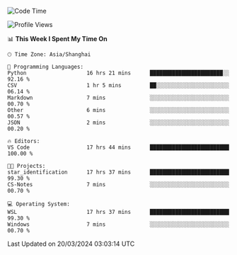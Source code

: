<!--START_SECTION:waka-->
![Code Time](http://img.shields.io/badge/Code%20Time-1%2C553%20hrs%2037%20mins-blue)

![Profile Views](http://img.shields.io/badge/Profile%20Views-0-blue)

📊 **This Week I Spent My Time On** 

```text
🕑︎ Time Zone: Asia/Shanghai

💬 Programming Languages: 
Python                   16 hrs 21 mins      ███████████████████████░░   92.16 % 
CSV                      1 hr 5 mins         ██░░░░░░░░░░░░░░░░░░░░░░░   06.14 % 
Markdown                 7 mins              ░░░░░░░░░░░░░░░░░░░░░░░░░   00.70 % 
Other                    6 mins              ░░░░░░░░░░░░░░░░░░░░░░░░░   00.57 % 
JSON                     2 mins              ░░░░░░░░░░░░░░░░░░░░░░░░░   00.20 % 

🔥 Editors: 
VS Code                  17 hrs 44 mins      █████████████████████████   100.00 % 

🐱‍💻 Projects: 
star_identification      17 hrs 37 mins      █████████████████████████   99.30 % 
CS-Notes                 7 mins              ░░░░░░░░░░░░░░░░░░░░░░░░░   00.70 % 

💻 Operating System: 
WSL                      17 hrs 37 mins      █████████████████████████   99.30 % 
Windows                  7 mins              ░░░░░░░░░░░░░░░░░░░░░░░░░   00.70 % 
```


 Last Updated on 20/03/2024 03:03:14 UTC
<!--END_SECTION:waka-->